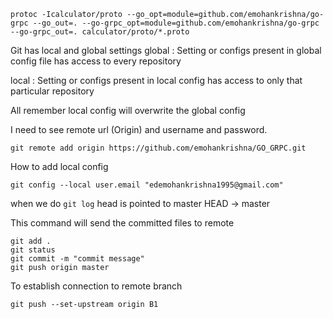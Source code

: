 

```
protoc -Icalculator/proto --go_opt=module=github.com/emohankrishna/go-grpc --go_out=. --go-grpc_opt=module=github.com/emohankrishna/go-grpc --go-grpc_out=. calculator/proto/*.proto

```
Git has local and global settings
global :
    Setting or configs present in global config file has access to every repository

local : 
    Setting or configs present in local config has access to only that particular repository

All remember local config will overwrite the global config

I need to see remote url (Origin) and username and password.

```
git remote add origin https://github.com/emohankrishna/GO_GRPC.git
```

How to add local config
```
git config --local user.email "edemohankrishna1995@gmail.com"
```
when we do `git log` head is pointed to master HEAD -> master

This command will send the committed files to remote
```
git add .
git status
git commit -m "commit message"
git push origin master
```

To establish connection to remote branch
```
git push --set-upstream origin B1
```